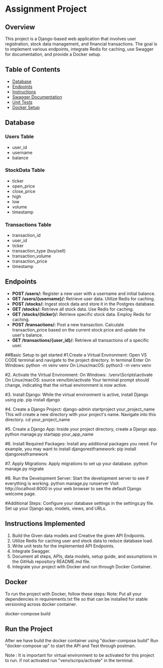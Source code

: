 # Assignment Project

## Overview

This project is a Django-based web application that involves user registration, stock data management, and financial transactions. The goal is to implement various endpoints, integrate Redis for caching, use Swagger for documentation, and provide a Docker setup.

## Table of Contents

- [Database](#database)
- [Endpoints](#endpoints)
- [Instructions](#instructions)
- [Swagger Documentation](#swagger-documentation)
- [Unit Tests](#unit-tests)
- [Docker Setup](#docker-setup)

## Database

### Users Table

- user_id
- username
- balance

### StockData Table

- ticker
- open_price
- close_price
- high
- low
- volume
- timestamp

### Transactions Table

- transaction_id
- user_id
- ticker
- transaction_type (buy/sell)
- transaction_volume
- transaction_price
- timestamp

## Endpoints

- **POST /users/:** Register a new user with a username and initial balance.
- **GET /users/{username}/:** Retrieve user data. Utilize Redis for caching.
- **POST /stocks/:** Ingest stock data and store it in the Postgres database.
- **GET /stocks/:** Retrieve all stock data. Use Redis for caching.
- **GET /stocks/{ticker}/:** Retrieve specific stock data. Employ Redis for caching.
- **POST /transactions/:** Post a new transaction. Calculate transaction_price based on the current stock price and update the user's balance.
- **GET /transactions/{user_id}/:** Retrieve all transactions of a specific user.


##Basic Setup to get started
#1.Create a Virtual Environment:
Open VS CODE terminal and navigate to the project directory.
In terminal Enter
On Windows:
python -m venv venv
On Linux/macOS:
python3 -m venv venv


#2. Activate the Virtual Environment:
On Windows:
.\venv\Scripts\activate
On Linux/macOS:
source venv/bin/activate
Your terminal prompt should change, indicating that the virtual environment is now active.

#3. Install Django:
While the virtual environment is active, install Django using pip.
pip install django



#4. Create a Django Project:
django-admin startproject your_project_name
This will create a new directory with your project's name. Navigate into this directory.
cd your_project_name


#5. Create a Django App:
Inside your project directory, create a Django app.
python manage.py startapp your_app_name


#6. Install Required Packages:
Install any additional packages you need. For example, you may want to install djangorestframework:
pip install djangorestframework


#7. Apply Migrations:
Apply migrations to set up your database.
python manage.py migrate


#8. Run the Development Server:
Start the development server to see if everything is working.
python manage.py runserver
Visit http://localhost:8000 in your web browser to see the default Django welcome page.


#Additional Steps:
Configure your database settings in the settings.py file.
Set up your Django app, models, views, and URLs.






## Instructions Implemented

1. Build the Given data models and Creative the given API Endpoints. 
2. Utilize Redis for caching user and stock data to reduce database load.
3. Write unit tests for the implemented API Endpoints.
4. Integrate Swagger. 
5. Document all steps, APIs, data models, setup guide, and assumptions in the GitHub repository README.md file.
6. Integrate your project with Docker and run through Docker Container.  


## Docker 

To run the project with Docker, follow these steps:
Note: Put all your dependencies in requirements.txt file so that can be installed for stable versioning across docker container. 

  docker-compose build


## Run the Project
After we have build the docker container using "docker-compose build"
Run "docker-compose up"
to start the API and Test through postman. 


Note : It is important for virtual environment to be activated for this project to run. 
if not activated run "venv/scrips/activate" in the terminal. 
